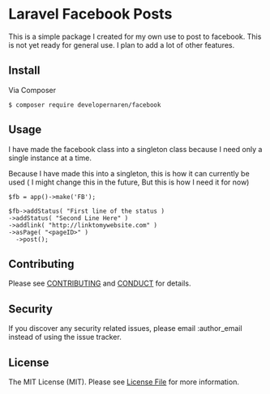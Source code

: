 # Laravel Facebook Posts

This is a simple package I created for my own use to post to facebook. This is not yet ready for general use. I plan to add a lot of other features.

## Install

Via Composer

```
$ composer require developernaren/facebook
```

## Usage
I have made the facebook class into a singleton class because I need only a single instance at a time.

Because I have made this into a singleton, this is how it can currently be used ( I might change this in the future, But this is how I need it for now)


`$fb = app()->make('FB');`

`$fb->addStatus( "First line of the status )`  
            `->addStatus( "Second Line Here" )`    
            `->addlink( "http://linktomywebsite.com" )`  
            `->asPage( "<pageID>" )`  
          `  ->post();`  

## Contributing

Please see [CONTRIBUTING](CONTRIBUTING.md) and [CONDUCT](CONDUCT.md) for details.

## Security

If you discover any security related issues, please email :author_email instead of using the issue tracker.

## License

The MIT License (MIT). Please see [License File](LICENSE.md) for more information.


